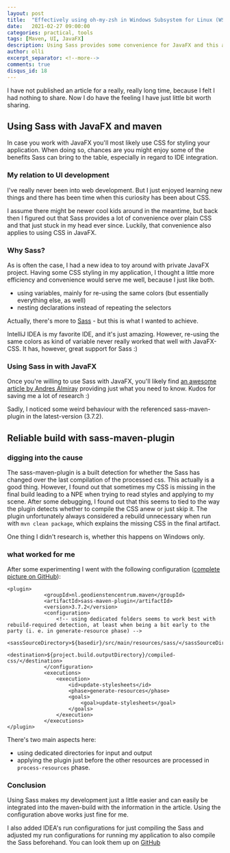 ```yaml
---
layout: post
title:  "Effectively using oh-my-zsh in Windows Subsystem for Linux (WSL)"
date:   2021-02-27 09:00:00
categories: practical, tools
tags: [Maven, UI, JavaFX]
description: Using Sass provides some convenience for JavaFX and this article will get you started.
author: olli
excerpt_separator: <!--more-->
comments: true
disqus_id: 18
---
```


I have not published an article for a really, really long time, because I felt I had nothing to share. Now I do have the feeling I have just little bit worth sharing. 

## Using Sass with JavaFX and maven

In case you work with JavaFX you'll most likely use CSS for styling your application. When doing so, chances are you might enjoy some of the benefits Sass can bring to the table, especially in regard to IDE integration.

<!--more-->

### My relation to UI development

I've really never been into web development. But I just enjoyed learning new things and there has been time when this curiosity has been about CSS. 

I assume there might be newer cool kids around in the meantime, but back then I figured out that Sass provides a lot of convenience over plain CSS and that just stuck in my head ever since. Luckily, that convenience also applies to using CSS in JavaFX.     

### Why Sass?

As is often the case, I had a new idea to toy around with private JavaFX project. Having some CSS styling in my application, I thought a little more efficiency and convenience would serve me well, because I just like both.

* using variables, mainly for re-using the same colors (but essentially everything else, as well)
* nesting declarations instead of repeating the selectors 

Actually, there's more to [Sass](https://sass-lang.com/guide) - but this is what I wanted to achieve. 

IntelliJ IDEA is my favorite IDE, and it's just amazing. However, re-using the same colors as kind of variable never really worked that well with JavaFX-CSS. It has, however, great support for Sass :)

### Using Sass in with JavaFX

Once you're willing to use Sass with JavaFX, you'll likely find [an awesome article by Andres Almiray](https://andresalmiray.com/sassy-javafx/) providing just what you need to know. Kudos for saving me a lot of research :)

Sadly, I noticed some weird behaviour with the referenced sass-maven-plugin in the latest-version (3.7.2).  

## Reliable build with sass-maven-plugin

### digging into the cause

The sass-maven-plugin is a built detection for whether the Sass has changed over the last compilation of the processed css. This actually is a good thing. However, I found out that sometimes my CSS is missing in the final build leading to a NPE when trying to read styles and applying to my scene. After some debugging, I found out that this seems to tied to the way the plugin detects whether to compile the CSS anew or just skip it. The plugin unfortunately always considered a rebuild unnecessary when run with `mvn clean package`, which explains the missing CSS in the final artifact.

One thing I didn't research is, whether this happens on Windows only.

### what worked for me

After some experimenting I went with the following configuration ([complete picture on GitHub](https://github.com/omilke/bankingFX/blob/master/pom.xml)):

    <plugin>
                <groupId>nl.geodienstencentrum.maven</groupId>
                <artifactId>sass-maven-plugin</artifactId>
                <version>3.7.2</version>
                <configuration>
                    <!-- using dedicated folders seems to work best with rebuild-required detection, at least when being a bit early to the party (i. e. in generate-resource phase) -->
                    <sassSourceDirectory>${basedir}/src/main/resources/sass/</sassSourceDirectory>
                    <destination>${project.build.outputDirectory}/compiled-css/</destination>
                </configuration>
                <executions>
                    <execution>
                        <id>update-stylesheets</id>
                        <phase>generate-resources</phase>
                        <goals>
                            <goal>update-stylesheets</goal>
                        </goals>
                    </execution>
                </executions>
    </plugin>

There's two main aspects here:

* using dedicated directories for input and output
* applying the plugin just before the other resources are processed in `process-resources` phase.

### Conclusion

Using Sass makes my development just a little easier and can easily be integrated into the maven-build with the information in the article. Using the configuration above works just fine for me. 

I also added IDEA's run configurations for just compiling the Sass and adjusted my run configurations for running my application to also compile the Sass beforehand. You can look them up on [GitHub](https://github.com/omilke/bankingFX/tree/master/.idea/runConfigurations)
